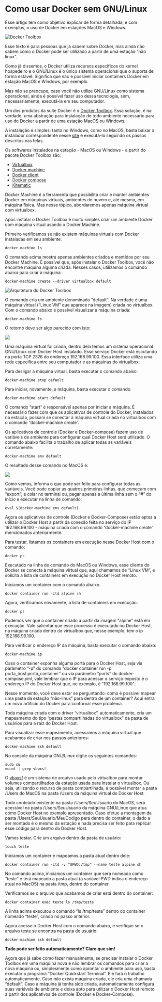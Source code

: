 # Como usar Docker sem GNU/Linux

Esse artigo tem como objetivo explicar de forma detalhada, e com exemplos, o uso de Docker em estações MacOS e Windows.

![Docker Toolbox](images/docker_toolbox.png)

Esse texto é para pessoas que já sabem sobre Docker, mas ainda não sabem como o Docker pode ser utilizado a partir de uma estação “não linux”.

Como já dissemos, o Docker utiliza recursos específicos do kernel hospedeiro e o GNU/Linux é o único sistema operacional que o suporta de forma estável. Significa que não é possível iniciar containers Docker em estação MacOS e Windows, por exemplo.

Mas não se preocupe, caso você não utilize GNU/Linux como sistema operacional, ainda é possível fazer uso dessa tecnologia, sem, necessariamente, executá-la em seu computador.

Um dos produtos da suíte Docker é o [Docker Toolbox](https://www.docker.com/products/docker-toolbox). Essa solução, é na verdade, uma abstração para instalação de todo ambiente necessário para uso do Docker a partir de uma estação MacOS ou Windows.

A instalação é simples: tanto no Windows, como no MacOS, basta baixar o instalador correspondente nesse [site](https://www.docker.com/products/docker-toolbox) e executá-lo seguindo os passos descritos nas telas.

Os softwares instalados na estação - MacOS ou Windows - a partir do pacote Docker Toolbox são:

* [Virtualbox](https://www.virtualbox.org/)
* [Docker machine](https://docs.docker.com/machine/overview/)
* [Docker client](https://docs.docker.com/)
* [Docker compose](https://docs.docker.com/compose/overview/)
* [Kitematic](https://docs.docker.com/kitematic/userguide/)

Docker Machine é a ferramenta que possibilita criar e manter ambientes Docker em máquinas virtuais, ambientes de nuvem e, até mesmo, em máquina física. Mas nesse tópico, abordaremos apenas máquina virtual com virtualbox.

Após instalar o Docker Toolbox é muito simples criar um ambiente Docker com máquina virtual usando o Docker Machine.

Primeiro verificamos se não existem máquinas virtuais com Docker instaladas em seu ambiente:

```
docker-machine ls
```
O comando acima mostra apenas ambientes criados e mantidos por seu Docker Machine. É possível que, após instalar o Docker Toolbox, você não encontre máquina alguma criada. Nesses casos, utilizamos o comando abaixo para criar a máquina:

```
docker-machine create --driver virtualbox default
```

![Arquitetura do Docker Toolbox](images/docker_toolbox1.jpg)

O comando cria um ambiente denominado “default”. Na verdade é uma máquina virtual (“Linux VM” que aparece na imagem) criada no virtualbox. Com o comando abaixo é possível visualizar a máquina criada:

```
docker-machine ls
```

O retorno deve ser algo parecido com isto:

![](images/resultado_macos_windows.png)

Uma máquina virtual foi criada, dentro dela temos um sistema operacional GNU/Linux com Docker Host instalado. Esse serviço Docker está escutando na porta TCP 2376 do endereço 192.168.99.100. Essa interface utiliza uma rede específica entre seu computador e as máquinas do virtualbox.

Para desligar a máquina virtual, basta executar o comando abaixo:

```
docker-machine stop default
```
Para iniciar, novamente, a máquina, basta executar o comando:

```
docker-machine start default
```
O comando “start” é responsável apenas por iniciar a máquina. É necessário fazer com que os aplicativos de controle do Docker, instalados na estação, possam se conectar à máquina virtual criada no virtualbox com o comando “docker-machine create”.

Os aplicativos de controle (Docker e Docker-compose) fazem uso de variáveis de ambiente para configurar qual Docker Host será utilizado. O comando abaixo facilita o trabalho de aplicar todas as variáveis corretamente:

```
docker-machine env default
```

O resultado desse comando no MacOS é:

![](images/resultado_macos_windows2.png)

Como vemos, informa o que pode ser feito para configurar todas as variáveis. Você pode copiar as quatros primeiras linhas, que começam com “export”, e colar no terminal ou, pegar apenas a última linha sem o “#” do início e executar na linha de comando:

```
eval $(docker-machine env default)
```

Agora os aplicativos de controle (Docker e Docker-Compose) estão aptos a utilizar o Docker Host a partir da conexão feita no serviço do IP 192.168.99.100 - máquina criada com o comando “docker-machine create” mencionados anteriormente.

Para testar, listamos os containers em execução nesse Docker Host com o comando:

```
docker ps
```
Executado na linha de comando do MacOS ou Windows, esse cliente do Docker se conecta à máquina virtual que, aqui chamamos de “Linux VM”, e solicita a lista de containers em execução no Docker Host remoto.

Iniciamos um container com o comando abaixo:

```
docker container run -itd alpine sh
```
Agora, verificamos novamente, a lista de containers em execução:

```
docker ps
```
Podemos ver que o container criado a partir da imagem “alpine” está em execução. Vale salientar que esse processo é executado no Docker Host, na máquina criada dentro do virtualbox que, nesse exemplo, tem o ip 192.168.99.100.

Para verificar o endereço IP da máquina, basta executar o comando abaixo:

```
docker-machine ip
```
Caso o container exponha alguma porta para o Docker Host, seja via parâmetro “-p” do comando “docker container run -p porta_host:porta_container” ou via parâmetro “ports” do docker-compose.yml, vale lembrar que o IP para acessar o serviço exposto é o endereço IP do Docker Host que, no exemplo, é “192.168.99.100”.

Nesse momento, você deve estar se perguntando: como é possível mapear uma pasta da estação “não-linux” para dentro de um container? Aqui entra um novo artíficio do Docker para contornar esse problema.

Toda máquina criada com o driver “virtualbox”, automaticamente, cria um mapeamento do tipo  “pastas compartilhadas do virtualbox” da pasta de usuários para a raiz do Docker Host.

Para visualizar esse mapeamento, acessamos a máquina virtual que acabamos de criar nos passos anteriores:

```
docker-machine ssh default
```
No console da máquina GNU/Linux digite os seguintes comandos:

```
sudo su
mount | grep vboxsf
```

O [vboxsf](https://help.ubuntu.com/community/VirtualBox/SharedFolders) é um sistema de arquivo usado pelo virtualbox para montar volumes compartilhados da estação usada para instalar o virtualbox. Ou seja, utilizando o recurso de pasta compartilhada, é possível montar a pasta /Users do MacOS na pasta /Users da máquina virtual do Docker Host.

Todo conteúdo existente na pasta /Users/SeuUsuario do MacOS, será acessível na pasta /Users/SeuUsuario da máquina GNU/Linux que atua como Docker Host no exemplo apresentado. Caso efetue a montagem da pasta /Users/SeuUsuario/MeuCodigo para dentro do container, o dado a ser montado é o mesmo da estação e nada precisa ser feito para replicar esse código para dentro do Docker Host.

Vamos testar. Crie um arquivo dentro da pasta de usuário:

```
touch teste
```
Iniciamos um container e mapeamos a pasta atual dentro dele:

```
docker container run -itd -v "$PWD:/tmp" --name teste alpine sh
```
No comando acima, iniciamos um container que será nomeado como “teste” e terá mapeado a pasta atual (a variável PWD indica o endereço atual no MacOS) na pasta /tmp, dentro do container.

Verificamos se o arquivo que acabamos de criar está dentro do container:

```
docker container exec teste ls /tmp/teste
```
A linha acima executou o comando “ls /tmp/teste” dentro do container nomeado “teste”, criado no passo anterior.

Agora acesse o Docker Host com o comando abaixo, e verifique se o arquivo teste se encontra na pasta de usuário:

```
docker-machine ssh default
```
**Tudo pode ser feito automaticamente? Claro que sim!**

Agora que já sabe como fazer manualmente, se precisar instalar o Docker Toolbox em uma máquina nova e não lembrar os comandos para criar a nova máquina ou, simplesmente como aprontar o ambiente para uso, basta executar o programa “Docker Quickstart Terminal”. Ele fará o trabalho automaticamente. Caso não exista máquina criada, ele cria uma chamada “default”. Caso a máquina já tenha sido criada, automaticamente configura suas variáveis de ambiente e deixa apto para utilizar o Docker Host remoto a partir dos aplicativos de controle (Docker e Docker-Compose).
